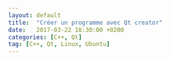 ```yaml
---
layout: default
title:  "Créer un programme avec Qt creator"
date:   2017-03-22 18:30:00 +0200
categories: [C++, Qt]
tag: [C++, Qt, Linux, Ubuntu]
---
```

